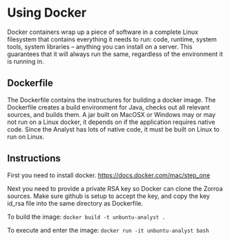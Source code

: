 # Using Docker

Docker containers wrap up a piece of software in a complete Linux filesystem that contains everything it needs to run: code, runtime, system tools, system libraries – anything you can install on a server. This guarantees that it will always run the same, regardless of the environment it is running in.

## Dockerfile

The Dockerfile contains the instructures for building a docker image.  The Dockerfile creates a build environment for Java, checks out all relevant sources, and builds them.   A jar built on MacOSX or Windows
may or may not run on a Linux docker, it depends on if the application requires native code.  Since the
Analyst has lots of native code, it must be built on Linux to run on Linux.

## Instructions

First you need to install docker.
https://docs.docker.com/mac/step_one

Next you need to provide a private RSA key so Docker can clone the Zorroa sources.  Make sure github is setup to accept the key, and copy the key id_rsa file into the same directory as Dockerfile.

To build the image:
```docker build -t unbuntu-analyst .```

To execute and enter the image:
```docker run -it unbuntu-analyst bash```





